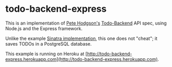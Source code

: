 # todo-backend-express

This is an implementation of [Pete Hodgson's](https://github.com/moredip) [Todo-Backend](http://todo-backend.thepete.net/) API spec, using Node.js and the Express framework.

Unlike the example [Sinatra implementation](https://github.com/moredip/todo-backend-sinatra), this one does not "cheat"; it saves TODOs in a PostgreSQL database.

This example is running on Heroku at [http://todo-backend-express.herokuapp.com](http://todo-backend-express.herokuapp.com).
